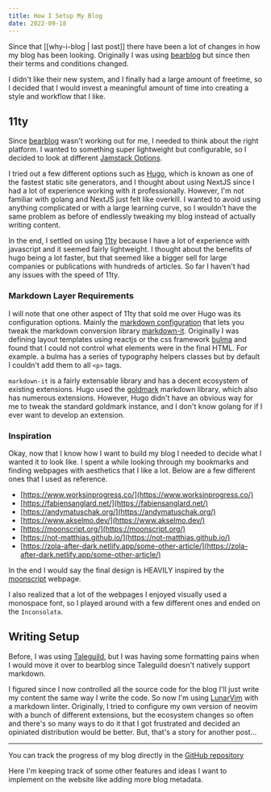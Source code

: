 ```yaml
---
title: How I Setup My Blog
date: 2022-09-18
---
```


Since that [[why-i-blog | last post]] there have been a lot of changes
in how my blog has been looking. Originally I was using
[bearblog](https://bearblog.dev) but since then their terms and conditions
changed. 

I didn't like their new system, and I finally had a large amount of freetime, so I
decided that I would invest a meaningful amount of time into creating a style
and workflow that I like. 

## 11ty 

Since [bearblog](https://bearblog.dev) wasn't working out for me, I needed to
think about the right platform. I wanted to something super lightweight but
configurable, so I decided to look at different [Jamstack
Options](https://jamstack.org/generators/). 

I tried out a few different options such as [Hugo](https://gohugo.io/), which
is known as one of the fastest static site generators, and I thought about
using NextJS since I had a lot of experience working with it professionally.
However, I'm not familiar with golang and NextJS just felt like overkill. I
wanted to avoid using anything complicated or with a large learning curve, so I
wouldn't have the same problem as before of endlessly tweaking my blog instead
of actually writing content. 

In the end, I settled on using [11ty](https://11ty.dev) because I have a lot of
experience with javascript and it seemed fairly lightweight. I thought about the
benefits of hugo being a lot faster, but that seemed like a bigger sell for
large companies or publications with hundreds of articles. So far I haven't had
any issues with the speed of 11ty. 

### Markdown Layer Requirements

I will note that one other aspect of 11ty that sold me over Hugo was its
configuration options. Mainly the [markdown configuration](https://www.11ty.dev/docs/languages/markdown/#optional-set-your-own-library-instance)
that lets you tweak the markdown conversion library [markdown-it](https://github.com/markdown-it/markdown-it).
Originally I was defining layout templates using reactjs or the css framework [bulma](https://bulma.io)
and found that I could not control what elements were in the final HTML.
For example. a bulma has a series of typography helpers classes but by default
I couldn't add them to all `<p>` tags. 

`markdown-it` is a fairly extensable library and has a decent ecosystem of
existing extensions. Hugo used the [goldmark](https://github.com/yuin/goldmark)
markdown library, which also has numerous extensions. However, Hugo didn't have an obvious
way for me to tweak the standard goldmark instance, and I don't know golang for
if I ever want to develop an extension. 

### Inspiration

Okay, now that I know how I want to build my blog I needed to decide what I
wanted it to look like. I spent a while looking through my bookmarks and finding
webpages with aesthetics that I like a lot. Below are a few different ones that
I used as reference. 

- [https://www.worksinprogress.co/](https://www.worksinprogress.co/)
- [https://fabiensanglard.net/](https://fabiensanglard.net/) 
- [https://andymatuschak.org/](https://andymatuschak.org/)
- [https://www.akselmo.dev/](https://www.akselmo.dev/)
- [https://moonscript.org/](https://moonscript.org/)
- [https://not-matthias.github.io/](https://not-matthias.github.io/)
- [https://zola-after-dark.netlify.app/some-other-article/](https://zola-after-dark.netlify.app/some-other-article/)

In the end I would say the final design is HEAVILY inspired by the
[moonscript](https://moonscript.org) webpage.

I also realized that a lot of the webpages I enjoyed visually used a monospace
font, so I played around with a few different ones and ended on the
`Inconsolata`.

## Writing Setup

Before, I was using [Taleguild](https://taleguild.com), but I was having some
formatting pains when I would move it over to bearblog since Taleguild doesn't
natively support markdown.

I figured since I now controlled all the source code for the blog I'll just
write my content the same way I write the code. So now I'm using [LunarVim](https://github.com/LunarVim/LunarVim)
with a markdown linter. Originally, I tried to configure my own version of
neovim with a bunch of different extensions, but the ecosystem changes so often
and there's so many ways to do it that I got frustrated and decided an opiniated 
distribution would be better. But, that's a story for another post...

--- 

You can track the progress of my blog directly in the [GitHub repository](https://www.github.com/VVoruganti/blog)

Here I'm keeping track of some other features and ideas I want to implement on
the website like adding more blog metadata. 

